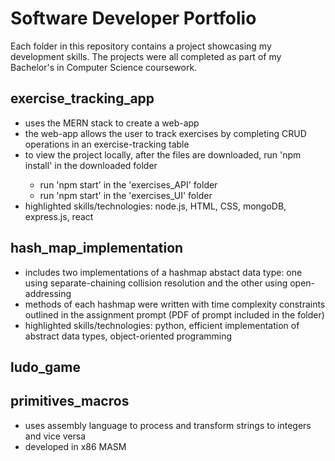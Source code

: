 <h1>Software Developer Portfolio</h1>
<p>Each folder in this repository contains a project showcasing my development skills. The projects were all completed as part of my Bachelor's in Computer Science coursework.</p>
<h2>exercise_tracking_app</h2>
<ul>
  <li>uses the MERN stack to create a web-app </li>
  <li>the web-app allows the user to track exercises by completing CRUD operations in an exercise-tracking table</li>
  <li>to view the project locally, after the files are downloaded, run 'npm install' in the downloaded folder</li>
  <ul>
  <li>run 'npm start' in the 'exercises_API' folder</li>
  <li>run 'npm start' in the 'exercises_UI' folder</li>
  </ul>
  <li>highlighted skills/technologies: node.js, HTML, CSS, mongoDB, express.js, react</li>
</ul>
<h2>hash_map_implementation</h2>
<ul>
<li>includes two implementations of a hashmap abstact data type: one using separate-chaining collision resolution and the other using open-addressing</li>
<li>methods of each hashmap were written with time complexity constraints outlined in the assignment prompt (PDF of prompt included in the folder)</li>
<li>highlighted skills/technologies: python, efficient implementation of abstract data types, object-oriented programming</li>
</ul>
<h2>ludo_game</h2>
<h2>primitives_macros</h2>
<ul>
  <li>uses assembly language to process and transform strings to integers and vice versa</li>
  <li>developed in x86 MASM</li>
</ul>
